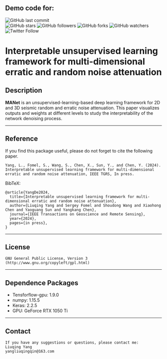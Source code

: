 ## Demo code for:


![GitHub last commit](https://img.shields.io/github/last-commit/YangLiuqing-add/MANet?style=plastic)    
![GitHub stars](https://img.shields.io/github/stars/YangLiuqing-add/MANet?style=social)
![GitHub followers](https://img.shields.io/github/followers/MANet?style=social)
![GitHub forks](https://img.shields.io/github/forks/YangLiuqing-add/MANet?style=social)
![GitHub watchers](https://img.shields.io/github/watchers/YangLiuqing-add/MANet?style=social)
![Twitter Follow](https://img.shields.io/twitter/follow/YangLiuqing-add?style=social)

**Interpretable unsupervised learning framework for multi-dimensional erratic and random noise attenuation**
======

## Description

**MANet** is an unsupervised-learning-based deep learning framework for 2D and 3D seismic random and erratic noise attenuation. This paper visualizes outputs and weights at different levels to study the interpretability of the network denoising process. 

------------------- 
## Reference
If you find this package useful, please do not forget to cite the following paper.

    Yang, L., Fomel, S., Wang, S., Chen, X., Sun, Y., and Chen, Y. (2024). Interpretable unsupervised learning framework for multi-dimensional erratic and random noise attenuation, IEEE TGRS, In press.
    
BibTeX:
	
	@article{YangDe2024,
	  title={Interpretable unsupervised learning framework for multi-dimensional erratic and random noise attenuation},
	  author={Liuqing Yang and Sergey Fomel and Shoudong Wang and Xiaohong Chen and Yaoguang Sun and Yangkang Chen},
	  journal={IEEE Transactions on Geoscience and Remote Sensing},
	  year={2024},
	  pages={in press},
	}
	
-------------------   
## License
    GNU General Public License, Version 3
    (http://www.gnu.org/copyleft/gpl.html)  
  
------------------    
## Dependence Packages
* Tensforflow-gpu: 1.9.0
* numpy: 1.15.5 
* Keras: 2.2.5
* GPU: GeForce RTX 1050 Ti
-------------------   
  
## Contact
    If you have any suggestions or questions, please contact me:
    Liuqing Yang 
    yangliuqingqin@163.com
  
  
  
  
  
